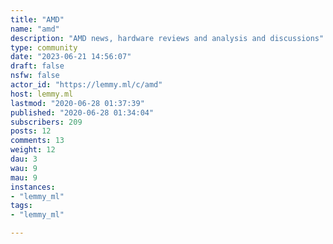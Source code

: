 ```yaml
---
title: "AMD" 
name: "amd"
description: "AMD news, hardware reviews and analysis and discussions"
type: community
date: "2023-06-21 14:56:07"
draft: false
nsfw: false
actor_id: "https://lemmy.ml/c/amd"
host: lemmy.ml
lastmod: "2020-06-28 01:37:39"
published: "2020-06-28 01:34:04"
subscribers: 209
posts: 12
comments: 13
weight: 12
dau: 3
wau: 9
mau: 9
instances:
- "lemmy_ml"
tags: 
- "lemmy_ml"

---
```

